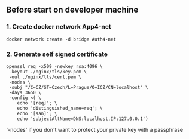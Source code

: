 

## Before start on developer machine
### 1. Create docker network App4-net
```
docker network create -d bridge Auth4-net
```
### 2. Generate self signed certificate
```angular2html
openssl req -x509 -newkey rsa:4096 \
 -keyout ./nginx/tls/key.pem \
 -out ./nginx/tls/cert.pem \
 -nodes \
 -subj "/C=CZ/ST=Czech/L=Prague/O=ICZ/CN=localhost" \
 -days 3650 \
 -config <( \
    echo '[req]'; \
    echo 'distinguished_name=req'; \
    echo '[san]'; \
    echo 'subjectAltName=DNS:localhost,IP:127.0.0.1')
```
'-nodes' if you don't want to protect your private key with a passphrase
